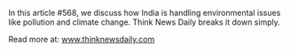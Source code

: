 In this article #568, we discuss how India is handling environmental issues like pollution and climate change. Think News Daily breaks it down simply.

Read more at: www.thinknewsdaily.com
